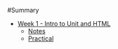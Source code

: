 #Summary 

* [Week 1 - Intro to Unit and HTML](sessions/week1/introduction.md)
	* [Notes](sessions/week1/notes.md)
	* [Practical](sessions/week1/practical.md)	